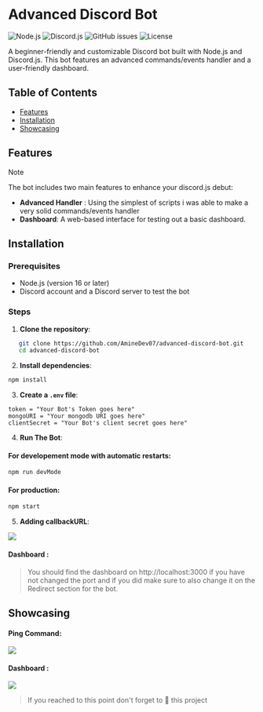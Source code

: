 # Advanced Discord Bot

![Node.js](https://img.shields.io/badge/Node.js-v16.0.0-brightgreen) ![Discord.js](https://img.shields.io/badge/Discord.js-v14.12.1-blue) ![GitHub issues](https://img.shields.io/github/issues/AmineDev07/advanced-discord-bot) ![License](https://img.shields.io/badge/License-MIT-yellow.svg)

A beginner-friendly and customizable Discord bot built with Node.js and Discord.js. This bot features an advanced commands/events handler and a user-friendly dashboard.

## Table of Contents

- [Features](#features)
- [Installation](#installation)
- [Showcasing](#showcasing)

## Features

> [!NOTE]
> The bot includes two main features to enhance your discord.js debut:
> - **Advanced Handler** : Using the simplest of scripts i was able to make a very solid commands/events handler
> - **Dashboard**: A web-based interface for testing out a basic dashboard.

## Installation

### Prerequisites

- Node.js (version 16 or later)
- Discord account and a Discord server to test the bot

### Steps

1. **Clone the repository**:

```bash
   git clone https://github.com/AmineDev07/advanced-discord-bot.git
   cd advanced-discord-bot
```
2. **Install dependencies**:

```bash
npm install
```
3. **Create a `.env` file**:
```env
token = "Your Bot's Token goes here"
mongoURI = "Your mongodb URI goes here"
clientSecret = "Your Bot's client secret goes here"
```
4. **Run The Bot**:

#### For developement mode with automatic restarts:
```bash
npm run devMode
```
#### For production:
```bash
npm start
```
5. **Adding callbackURL**:
<img src="https://media.discordapp.net/attachments/1300075032453714052/1300211098016022670/image.png?ex=67200372&is=671eb1f2&hm=405c4bc327dc22aa9d739394a4aac18ea83097849743ec501cc5d3d0900896b8&=&format=webp&quality=lossless&width=1230&height=675">

#### Dashboard : 
> You should find the dashboard on http://localhost:3000 if you have not changed the port and if you did make sure to also change it on the Redirect section for the bot.

## Showcasing 
#### Ping Command: 
<img src="https://media.discordapp.net/attachments/1300075032453714052/1300209975112503408/image.png?ex=67200266&is=671eb0e6&hm=c4003751926063edaf5933dcb1a75808329d80157929e272e0dffd84ce5e3c97&=&format=webp&quality=lossless&width=516&height=217">

#### Dashboard : 
<img src="https://media.discordapp.net/attachments/1300075032453714052/1300210038274523136/image.png?ex=67200275&is=671eb0f5&hm=e27add5b60dbad489e8b27d093a4fc600617c8d73bcedfd1a425edfaa51bdb98&=&format=webp&quality=lossless&width=1238&height=675">



> If you reached to this point don't forget to 🌟 this project